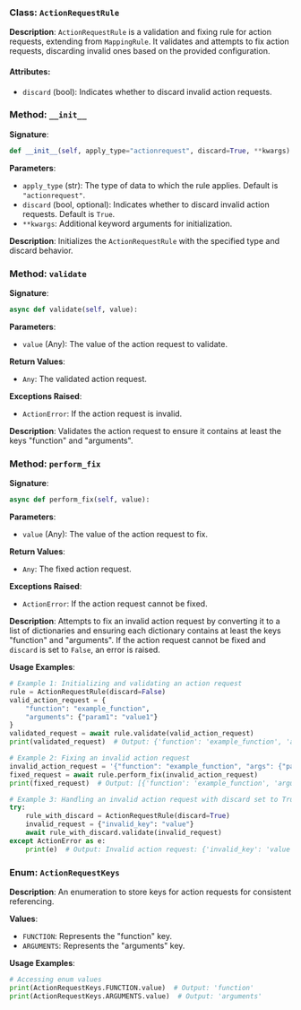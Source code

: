 
### Class: `ActionRequestRule`

**Description**:
`ActionRequestRule` is a validation and fixing rule for action requests, extending from `MappingRule`. It validates and attempts to fix action requests, discarding invalid ones based on the provided configuration.

#### Attributes:
- `discard` (bool): Indicates whether to discard invalid action requests.

### Method: `__init__`

**Signature**:
```python
def __init__(self, apply_type="actionrequest", discard=True, **kwargs):
```

**Parameters**:
- `apply_type` (str): The type of data to which the rule applies. Default is `"actionrequest"`.
- `discard` (bool, optional): Indicates whether to discard invalid action requests. Default is `True`.
- `**kwargs`: Additional keyword arguments for initialization.

**Description**:
Initializes the `ActionRequestRule` with the specified type and discard behavior.

### Method: `validate`

**Signature**:
```python
async def validate(self, value):
```

**Parameters**:
- `value` (Any): The value of the action request to validate.

**Return Values**:
- `Any`: The validated action request.

**Exceptions Raised**:
- `ActionError`: If the action request is invalid.

**Description**:
Validates the action request to ensure it contains at least the keys "function" and "arguments".

### Method: `perform_fix`

**Signature**:
```python
async def perform_fix(self, value):
```

**Parameters**:
- `value` (Any): The value of the action request to fix.

**Return Values**:
- `Any`: The fixed action request.

**Exceptions Raised**:
- `ActionError`: If the action request cannot be fixed.

**Description**:
Attempts to fix an invalid action request by converting it to a list of dictionaries and ensuring each dictionary contains at least the keys "function" and "arguments". If the action request cannot be fixed and `discard` is set to `False`, an error is raised.

**Usage Examples**:
```python
# Example 1: Initializing and validating an action request
rule = ActionRequestRule(discard=False)
valid_action_request = {
    "function": "example_function",
    "arguments": {"param1": "value1"}
}
validated_request = await rule.validate(valid_action_request)
print(validated_request)  # Output: {'function': 'example_function', 'arguments': {'param1': 'value1'}}

# Example 2: Fixing an invalid action request
invalid_action_request = '{"function": "example_function", "args": {"param1": "value1"}}'
fixed_request = await rule.perform_fix(invalid_action_request)
print(fixed_request)  # Output: [{'function': 'example_function', 'arguments': {'param1': 'value1'}}]

# Example 3: Handling an invalid action request with discard set to True
try:
    rule_with_discard = ActionRequestRule(discard=True)
    invalid_request = {"invalid_key": "value"}
    await rule_with_discard.validate(invalid_request)
except ActionError as e:
    print(e)  # Output: Invalid action request: {'invalid_key': 'value'}
```

### Enum: `ActionRequestKeys`

**Description**:
An enumeration to store keys for action requests for consistent referencing.

**Values**:
- `FUNCTION`: Represents the "function" key.
- `ARGUMENTS`: Represents the "arguments" key.

**Usage Examples**:
```python
# Accessing enum values
print(ActionRequestKeys.FUNCTION.value)  # Output: 'function'
print(ActionRequestKeys.ARGUMENTS.value)  # Output: 'arguments'
```
